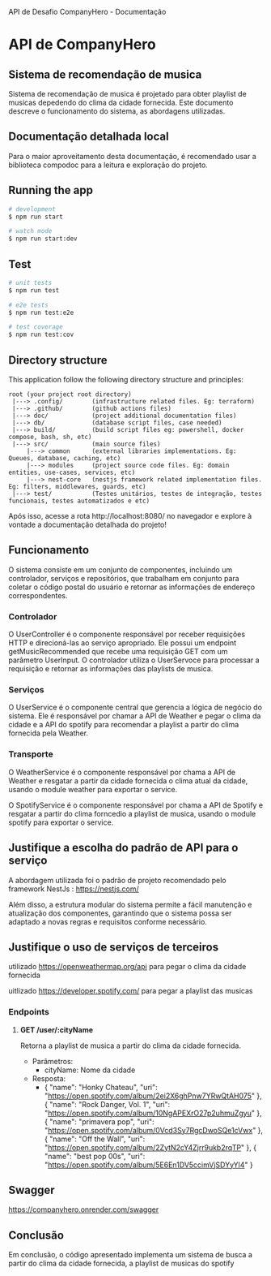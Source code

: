API de Desafio CompanyHero - Documentação

API de CompanyHero
==========

Sistema de recomendação de musica
-----------------------

Sistema de recomendação de musica é projetado para obter playlist de musicas depedendo do clima da cidade fornecida. Este documento descreve o funcionamento do sistema, as abordagens utilizadas.

Documentação detalhada local
----------------------------

Para o maior aproveitamento desta documentação, é recomendado usar a biblioteca compodoc para a leitura e exploração do projeto.


## Running the app

```bash
# development
$ npm run start

# watch mode
$ npm run start:dev

```

## Test

```bash
# unit tests
$ npm run test

# e2e tests
$ npm run test:e2e

# test coverage
$ npm run test:cov
```

## Directory structure

This application follow the following directory structure and principles:
```
root (your project root directory)
 |---> .config/        (infrastructure related files. Eg: terraform)
 |---> .github/        (github actions files)
 |---> doc/            (project additional documentation files)
 |---> db/             (database script files, case needed)
 |---> build/          (build script files eg: powershell, docker compose, bash, sh, etc)
 |---> src/            (main source files)
     |---> common      (external libraries implementations. Eg: Queues, database, caching, etc)
     |---> modules     (project source code files. Eg: domain entities, use-cases, services, etc)
     |---> nest-core   (nestjs framework related implementation files. Eg: filters, middlewares, guards, etc)
 |---> test/           (Testes unitários, testes de integração, testes funcionais, testes automatizados e etc)
```

Após isso, acesse a rota http://localhost:8080/ no navegador e explore à vontade a documentação detalhada do projeto!

Funcionamento
-------------

O sistema consiste em um conjunto de componentes, incluindo um controlador, serviços e repositórios, que trabalham em conjunto para coletar o código postal do usuário e retornar as informações de endereço correspondentes.

### Controlador

O UserController é o componente responsável por receber requisições HTTP e direcioná-las ao serviço apropriado. Ele possui um endpoint getMusicRecommended que recebe uma requisição GET com um parâmetro UserInput. O controlador utiliza o UserServoce para processar a requisição e retornar as informações das playlists de musica.

### Serviços

O UserService é o componente central que gerencia a lógica de negócio do sistema. Ele é responsável por chamar a API de Weather e pegar o clima da cidade e a API do spotify para recomendar a playlist a partir do clima fornecida pela Weather.

### Transporte

O WeatherService é o componente responsável por chama a API de Weather e resgatar a partir da cidade fornecida o clima atual da cidade, usando o module weather para exportar o service.

O SpotifyService é o componente responsável por chama a API de Spotify e resgatar a partir do clima forncedio a playlist de musica, usando o module spotify para exportar o service.


Justifique a escolha do padrão de API para o serviço
---------------------

A abordagem utilizada foi o padrão de projeto recomendado pelo framework NestJs : https://nestjs.com/

Além disso, a estrutura modular do sistema permite a fácil manutenção e atualização dos componentes, garantindo que o sistema possa ser adaptado a novas regras e requisitos conforme necessário.

Justifique o uso de serviços de terceiros
---------------------

utilizado https://openweathermap.org/api para pegar o clima da cidade fornecida

uitlizado https://developer.spotify.com/ para pegar a playlist das musicas


### Endpoints

1.  **GET /user/:cityName**

    Retorna a playlist de musica a partir do clima da cidade fornecida.

    *   Parâmetros:
        *   cityName: Nome da cidade
    *   Resposta:
        *  {
    "name": "Honky Chateau",
    "uri": "https://open.spotify.com/album/2ei2X6ghPnw7YRwQtAH075"
  },
  {
    "name": "Rock Danger, Vol. 1",
    "uri": "https://open.spotify.com/album/10NgAPEXrO27p2uhmuZgyu"
  },
  {
    "name": "primavera pop",
    "uri": "https://open.spotify.com/album/0Vcd3Sy7RgcDwoSQe1cVwx"
  },
  {
    "name": "Off the Wall",
    "uri": "https://open.spotify.com/album/2ZytN2cY4Zjrr9ukb2rqTP"
  },
  {
    "name": "best pop 00s",
    "uri": "https://open.spotify.com/album/5E6En1DV5ccimVjSDYyYl4"
  }


Swagger
---------

https://companyhero.onrender.com/swagger

Conclusão
---------

Em conclusão, o código apresentado implementa um sistema de busca a partir do clima da cidade fornecida, a playlist de musicas do spotify
